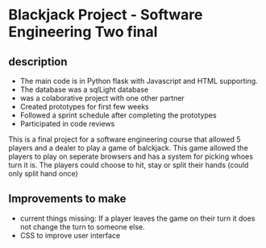 # Blackjack Project - Software Engineering Two final

## description
* The main code is in Python flask with Javascript and HTML supporting.
* The database was a sqlLight database
* was a colaborative project with one other partner
* Created prototypes for first few weeks
* Followed a sprint schedule after completing the prototypes
* Participated in code reviews

This is a final project for a software engineering course that allowed 5 players and a dealer to play a game of balckjack. 
This game allowed the players to play on seperate browsers and has a system for picking whoes turn it is.
The players could choose to hit, stay or split their hands (could only split hand once)

## Improvements to make
* current things missing: If a player leaves the game on their turn it does not change the turn to someone else.
* CSS to improve user interface
